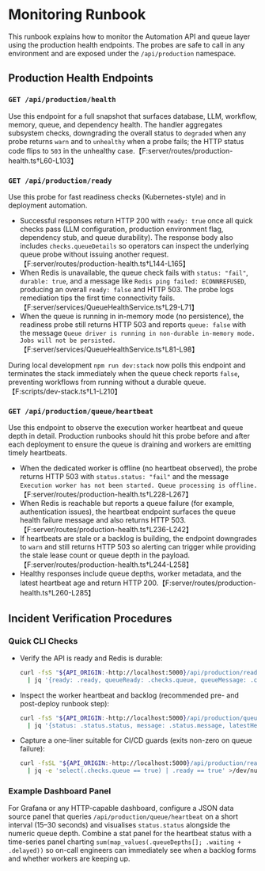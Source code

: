 # Monitoring Runbook

This runbook explains how to monitor the Automation API and queue layer using the production health endpoints. The probes are safe to call in any environment and are exposed under the `/api/production` namespace.

## Production Health Endpoints

### `GET /api/production/health`

Use this endpoint for a full snapshot that surfaces database, LLM, workflow, memory, queue, and dependency health. The handler aggregates subsystem checks, downgrading the overall status to `degraded` when any probe returns `warn` and to `unhealthy` when a probe fails; the HTTP status code flips to `503` in the unhealthy case.【F:server/routes/production-health.ts†L60-L103】

### `GET /api/production/ready`

Use this probe for fast readiness checks (Kubernetes-style) and in deployment automation.

* Successful responses return HTTP 200 with `ready: true` once all quick checks pass (LLM configuration, production environment flag, dependency stub, and queue durability). The response body also includes `checks.queueDetails` so operators can inspect the underlying queue probe without issuing another request.【F:server/routes/production-health.ts†L144-L165】
* When Redis is unavailable, the queue check fails with `status: "fail"`, `durable: true`, and a message like `Redis ping failed: ECONNREFUSED`, producing an overall `ready: false` and HTTP 503. The probe logs remediation tips the first time connectivity fails.【F:server/services/QueueHealthService.ts†L29-L71】
* When the queue is running in in-memory mode (no persistence), the readiness probe still returns HTTP 503 and reports `queue: false` with the message `Queue driver is running in non-durable in-memory mode. Jobs will not be persisted.`【F:server/services/QueueHealthService.ts†L81-L98】

During local development `npm run dev:stack` now polls this endpoint and terminates the stack immediately when the queue check reports `false`, preventing workflows from running without a durable queue.【F:scripts/dev-stack.ts†L1-L210】

### `GET /api/production/queue/heartbeat`

Use this endpoint to observe the execution worker heartbeat and queue depth in detail. Production runbooks should hit this probe
before and after each deployment to ensure the queue is draining and workers are emitting timely heartbeats.

* When the dedicated worker is offline (no heartbeat observed), the probe returns HTTP 503 with `status.status: "fail"` and the message `Execution worker has not been started. Queue processing is offline.`【F:server/routes/production-health.ts†L228-L267】
* When Redis is reachable but reports a queue failure (for example, authentication issues), the heartbeat endpoint surfaces the queue health failure message and also returns HTTP 503.【F:server/routes/production-health.ts†L236-L242】
* If heartbeats are stale or a backlog is building, the endpoint downgrades to `warn` and still returns HTTP 503 so alerting can trigger while providing the stale lease count or queue depth in the payload.【F:server/routes/production-health.ts†L244-L258】
* Healthy responses include queue depths, worker metadata, and the latest heartbeat age and return HTTP 200.【F:server/routes/production-health.ts†L260-L285】

## Incident Verification Procedures

### Quick CLI Checks

* Verify the API is ready and Redis is durable:
  ```bash
  curl -fsS "${API_ORIGIN:-http://localhost:5000}/api/production/ready" \
    | jq '{ready: .ready, queueReady: .checks.queue, queueMessage: .checks.queueDetails.message}'
  ```
* Inspect the worker heartbeat and backlog (recommended pre- and post-deploy runbook step):
  ```bash
  curl -fsS "${API_ORIGIN:-http://localhost:5000}/api/production/queue/heartbeat" \
    | jq '{status: .status.status, message: .status.message, latestHeartbeatAt: .worker.latestHeartbeatAt, queueDepths: .queueDepths}'
  ```
* Capture a one-liner suitable for CI/CD guards (exits non-zero on queue failure):
  ```bash
  curl -fsSL "${API_ORIGIN:-http://localhost:5000}/api/production/ready" \
    | jq -e 'select(.checks.queue == true) | .ready == true' >/dev/null
  ```

### Example Dashboard Panel

For Grafana or any HTTP-capable dashboard, configure a JSON data source panel that queries `/api/production/queue/heartbeat` on a short interval (15–30 seconds) and visualises `status.status` alongside the numeric queue depth. Combine a stat panel for the heartbeat status with a time-series panel charting `sum(map_values(.queueDepths[]; .waiting + .delayed))` so on-call engineers can immediately see when a backlog forms and whether workers are keeping up.

